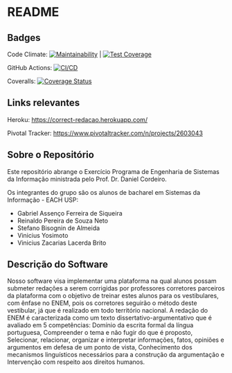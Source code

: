 # README


## Badges

Code Climate: [![Maintainability](https://api.codeclimate.com/v1/badges/d4cc1708e32fbec39335/maintainability)](https://codeclimate.com/github/psrei/EP-ESI/maintainability) | [![Test Coverage](https://api.codeclimate.com/v1/badges/d4cc1708e32fbec39335/test_coverage)](https://codeclimate.com/github/psrei/EP-ESI/test_coverage)

GitHub Actions: [![CI/CD](https://github.com/psrei/EP-ESI-GR1/actions/workflows/ci.yml/badge.svg)](https://github.com/psrei/EP-ESI-GR1/actions/workflows/ci.yml)

Coveralls: [![Coverage Status](https://coveralls.io/repos/github/psrei/EP-ESI-GR1/badge.svg?branch=main)](https://coveralls.io/github/psrei/EP-ESI-GR1?branch=main)

## Links relevantes

Heroku: https://correct-redacao.herokuapp.com/

Pivotal Tracker: https://www.pivotaltracker.com/n/projects/2603043

## Sobre o Repositório

Este repositório abrange o Exercício Programa de Engenharia de Sistemas da Informação ministrada pelo Prof. Dr. Daniel Cordeiro.

Os integrantes do grupo são os alunos de bacharel em Sistemas da Informação - EACH USP:

  - Gabriel Assenço Ferreira de Siqueira
  - Reinaldo Pereira de Souza Neto
  - Stefano Bisognin de Almeida
  - Vinicius Yosimoto
  - Vinicius Zacarias Lacerda Brito
    
 ## Descrição do Software
 
 Nosso software visa implementar uma plataforma na qual alunos possam submeter redações a serem corrigidas por professores corretores parceiros da plataforma com o 
 objetivo de treinar estes alunos para os vestibulares, com ênfase no ENEM, pois os corretores seguirão o método deste vestibular, já que é realizado em todo
 território nacional. A redação do ENEM é caracterizada como um texto dissertativo-argumentativo que é avaliado em 5 competências: Domínio da escrita formal da língua
 portuguesa, Compreender o tema e não fugir do que é proposto, Selecionar, relacionar, organizar e interpretar informações, fatos, opiniões e argumentos em defesa de
 um ponto de vista, Conhecimento dos mecanismos linguísticos necessários para a construção da argumentação e Intervenção com respeito aos direitos humanos.
  
  
